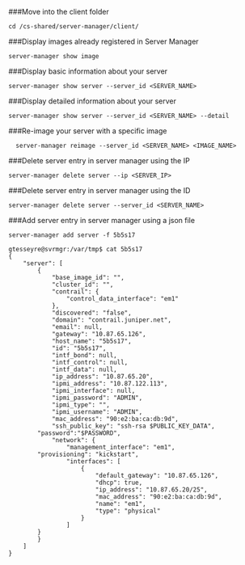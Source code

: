 ###Move into the client folder 
```
cd /cs-shared/server-manager/client/
```

###Display images already registered in Server Manager
```
server-manager show image
```

###Display basic information about your server
```
server-manager show server --server_id <SERVER_NAME>
```

###Display detailed information about your server
```
server-manager show server --server_id <SERVER_NAME> --detail
```
###Re-image your server with a specific image 
```
  server-manager reimage --server_id <SERVER_NAME> <IMAGE_NAME>
```

###Delete server entry in server manager using the IP  
```
server-manager delete server --ip <SERVER_IP>
```

###Delete server entry in server manager using the ID  
```
server-manager delete server --server_id <SERVER_NAME>
```

###Add server entry in server manager using a json file   
```
server-manager add server -f 5b5s17

gtesseyre@svrmgr:/var/tmp$ cat 5b5s17
{
    "server": [
        {
            "base_image_id": "",
            "cluster_id": "",
            "contrail": {
                "control_data_interface": "em1"
            },
            "discovered": "false",
            "domain": "contrail.juniper.net",
            "email": null,
            "gateway": "10.87.65.126",
            "host_name": "5b5s17",
            "id": "5b5s17",
            "intf_bond": null,
            "intf_control": null,
            "intf_data": null,
            "ip_address": "10.87.65.20",
            "ipmi_address": "10.87.122.113",
            "ipmi_interface": null,
            "ipmi_password": "ADMIN",
            "ipmi_type": "",
            "ipmi_username": "ADMIN",
            "mac_address": "90:e2:ba:ca:db:9d",
            "ssh_public_key": "ssh-rsa $PUBLIC_KEY_DATA",
 	    "password":"$PASSWORD",
            "network": {
                "management_interface": "em1",
		"provisioning": "kickstart",
                "interfaces": [
                    {
                        "default_gateway": "10.87.65.126",
                        "dhcp": true,
                        "ip_address": "10.87.65.20/25",
                        "mac_address": "90:e2:ba:ca:db:9d",
                        "name": "em1",
                        "type": "physical"
                    }
                ]
	    }
        }
    ]
}

```
